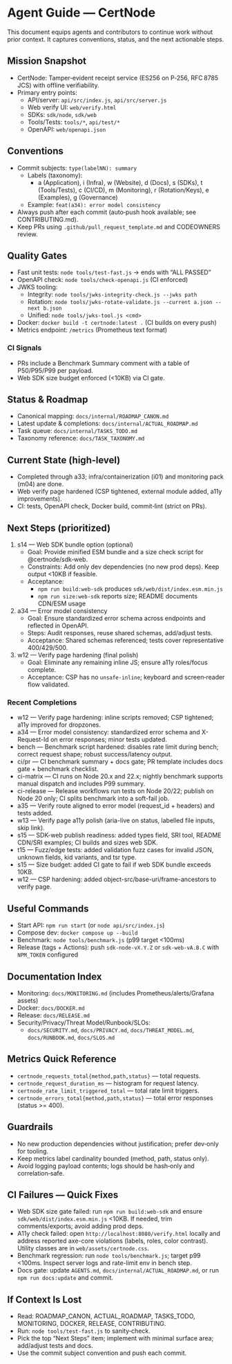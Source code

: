 # Agent Guide — CertNode

This document equips agents and contributors to continue work without prior context. It captures conventions, status, and the next actionable steps.

## Mission Snapshot
- CertNode: Tamper‑evident receipt service (ES256 on P‑256, RFC 8785 JCS) with offline verifiability.
- Primary entry points:
  - API/server: `api/src/index.js`, `api/src/server.js`
  - Web verify UI: `web/verify.html`
  - SDKs: `sdk/node`, `sdk/web`
  - Tools/Tests: `tools/*`, `api/test/*`
  - OpenAPI: `web/openapi.json`

## Conventions
- Commit subjects: `type(labelNN): summary`
  - Labels (taxonomy):
    - a (Application), i (Infra), w (Website), d (Docs), s (SDKs), t (Tools/Tests), c (CI/CD), m (Monitoring), r (Rotation/Keys), e (Examples), g (Governance)
  - Example: `feat(a34): error model consistency`
- Always push after each commit (auto‑push hook available; see CONTRIBUTING.md).
- Keep PRs using `.github/pull_request_template.md` and CODEOWNERS review.

## Quality Gates
- Fast unit tests: `node tools/test-fast.js` → ends with “ALL PASSED”
- OpenAPI check: `node tools/check-openapi.js` (CI enforced)
- JWKS tooling:
  - Integrity: `node tools/jwks-integrity-check.js --jwks path`
  - Rotation: `node tools/jwks-rotate-validate.js --current a.json --next b.json`
  - Unified: `node tools/jwks-tool.js <cmd>`
- Docker: `docker build -t certnode:latest .` (CI builds on every push)
- Metrics endpoint: `/metrics` (Prometheus text format)

### CI Signals
- PRs include a Benchmark Summary comment with a table of P50/P95/P99 per payload.
- Web SDK size budget enforced (<10KB) via CI gate.

## Status & Roadmap
- Canonical mapping: `docs/internal/ROADMAP_CANON.md`
- Latest update & completions: `docs/internal/ACTUAL_ROADMAP.md`
- Task queue: `docs/internal/TASKS_TODO.md`
- Taxonomy reference: `docs/TASK_TAXONOMY.md`

## Current State (high‑level)
- Completed through a33; infra/containerization (i01) and monitoring pack (m04) are done.
- Web verify page hardened (CSP tightened, external module added, a11y improvements).
- CI: tests, OpenAPI check, Docker build, commit‑lint (strict on PRs).

## Next Steps (prioritized)
1) s14 — Web SDK bundle option (optional)
   - Goal: Provide minified ESM bundle and a size check script for @certnode/sdk‑web.
   - Constraints: Add only dev dependencies (no new prod deps). Keep output <10KB if feasible.
   - Acceptance:
     - `npm run build:web-sdk` produces `sdk/web/dist/index.esm.min.js`
     - `npm run size:web-sdk` reports size; README documents CDN/ESM usage
2) a34 — Error model consistency
   - Goal: Ensure standardized error schema across endpoints and reflected in OpenAPI.
   - Steps: Audit responses, reuse shared schemas, add/adjust tests.
   - Acceptance: Shared schemas referenced; tests cover representative 400/429/500.
3) w12 — Verify page hardening (final polish)
   - Goal: Eliminate any remaining inline JS; ensure a11y roles/focus complete.
   - Acceptance: CSP has no `unsafe-inline`; keyboard and screen‑reader flow validated.

### Recent Completions
- w12 — Verify page hardening: inline scripts removed; CSP tightened; a11y improved for dropzones.
- a34 — Error model consistency: standardized error schema and X-Request-Id on error responses; minor tests updated.
- bench — Benchmark script hardened: disables rate limit during bench; correct request shape; robust success/latency output.
- ci/pr — CI benchmark summary + docs gate; PR template includes docs gate + benchmark checklist.
- ci-matrix — CI runs on Node 20.x and 22.x; nightly benchmark supports manual dispatch and includes P99 summary.
- ci-release — Release workflows run tests on Node 20/22; publish on Node 20 only; CI splits benchmark into a soft-fail job.
 - a35 — Verify route aligned to error model (request_id + headers) and tests added.
- w13 — Verify page a11y polish (aria-live on status, labelled file inputs, skip link).
- s15 — SDK-web publish readiness: added types field, SRI tool, README CDN/SRI examples; CI builds and sizes web SDK.
- t15 — Fuzz/edge tests: added validation fuzz cases for invalid JSON, unknown fields, kid variants, and tsr type.
 - s15 — Size budget: added CI gate to fail if web SDK bundle exceeds 10KB.
 - w12 — CSP hardening: added object-src/base-uri/frame-ancestors to verify page.

## Useful Commands
- Start API: `npm run start` (or `node api/src/index.js`)
- Compose dev: `docker compose up --build`
- Benchmark: `node tools/benchmark.js` (p99 target <100ms)
- Release (tags + Actions): push `sdk-node-vX.Y.Z` or `sdk-web-vA.B.C` with `NPM_TOKEN` configured

## Documentation Index
- Monitoring: `docs/MONITORING.md` (includes Prometheus/alerts/Grafana assets)
- Docker: `docs/DOCKER.md`
- Release: `docs/RELEASE.md`
- Security/Privacy/Threat Model/Runbook/SLOs:
  - `docs/SECURITY.md`, `docs/PRIVACY.md`, `docs/THREAT_MODEL.md`, `docs/RUNBOOK.md`, `docs/SLOS.md`

## Metrics Quick Reference
- `certnode_requests_total{method,path,status}` — total requests.
- `certnode_request_duration_ms` — histogram for request latency.
- `certnode_rate_limit_triggered_total` — total rate limit triggers.
- `certnode_errors_total{method,path,status}` — total error responses (status >= 400).

## Guardrails
- No new production dependencies without justification; prefer dev‑only for tooling.
- Keep metrics label cardinality bounded (method, path, status only).
- Avoid logging payload contents; logs should be hash‑only and correlation‑safe.

## CI Failures — Quick Fixes
- Web SDK size gate failed: run `npm run build:web-sdk` and ensure `sdk/web/dist/index.esm.min.js` <10KB. If needed, trim comments/exports; avoid adding prod deps.
- A11y check failed: open `http://localhost:8080/verify.html` locally and address reported axe-core violations (labels, roles, color contrast). Utility classes are in `web/assets/certnode.css`.
- Benchmark regression: run `node tools/benchmark.js`; target p99 <100ms. Inspect server logs and rate-limit env in bench step.
- Docs gate: update `AGENTS.md`, `docs/internal/ACTUAL_ROADMAP.md`, or run `npm run docs:update` and commit.

## If Context Is Lost
- Read: ROADMAP_CANON, ACTUAL_ROADMAP, TASKS_TODO, MONITORING, DOCKER, RELEASE, CONTRIBUTING.
- Run: `node tools/test-fast.js` to sanity‑check.
- Pick the top “Next Steps” item; implement with minimal surface area; add/adjust tests and docs.
- Use the commit subject convention and push each commit.
